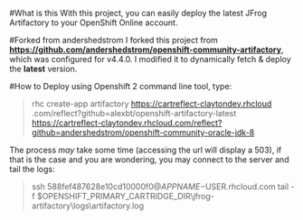#What is this
With this project, you can easily deploy the latest JFrog Artifactory to your OpenShift Online account.

#Forked from andershedstrom
I forked this project from **https://github.com/andershedstrom/openshift-community-artifactory**, which was configured for v4.4.0. 
I modified it to dynamically fetch & deploy the **latest** version.

#How to Deploy
using Openshift 2 command line tool, type:
> rhc create-app artifactory https://cartreflect-claytondev.rhcloud
.com/reflect?github=alexbt/openshift-artifactory-latest https://cartreflect-claytondev.rhcloud.com/reflect?github=andershedstrom/openshift-community-oracle-jdk-8

The process *may* take some time (accessing the url will display a 503), if that is the case and you are wondering, you may connect to the server and tail 
the logs:

> ssh 588fef487628e10cd10000f0@$APPNAME-$USER.rhcloud.com
> tail -f $OPENSHIFT_PRIMARY_CARTRIDGE_DIR\jfrog-artifactory\logs\artifactory.log